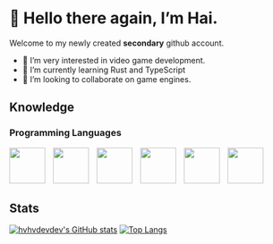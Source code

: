 # 👋 Hello there again, I’m Hai.
Welcome to my newly created __secondary__ github account.
- 👀 I’m very interested in video game development.
- 🌱 I’m currently learning Rust and TypeScript
- 💞️ I’m looking to collaborate on game engines.

## Knowledge
### Programming Languages

<div style="display: inline-block;">
<img src="https://upload.wikimedia.org/wikipedia/commons/1/18/C_Programming_Language.svg" width="64" height="64" style="display: inline;margin-right: 10px;" />
<img src="https://www.rust-lang.org/logos/rust-logo-256x256.png" width="64" height="64" style="display: inline;margin-right: 10px;" />
<img src="https://upload.wikimedia.org/wikipedia/commons/4/4c/Typescript_logo_2020.svg" width="64" height="64" style="display: inline;margin-right: 10px;" />
<img src="https://www.scala-lang.org/resources/img/frontpage/scala-spiral.png" width="64" height="64" style="display: inline;margin-right: 10px;" />
<img src="https://upload.wikimedia.org/wikipedia/commons/c/c3/Python-logo-notext.svg" width="64" height="64" style="display: inline;margin-right: 10px;" />
<img src="https://upload.wikimedia.org/wikipedia/commons/7/73/Ruby_logo.svg" width="64" height="64" style="display: inline;margin-right: 10px;" />
  
</div>

## Stats

[![hvhvdevdev's GitHub stats](https://github-readme-stats.vercel.app/api?username=hvhvdevdev&show_icons=true&theme=dracula&hide=contribs)]()
[![Top Langs](https://github-readme-stats.vercel.app/api/top-langs/?username=hvhvdevdev&layout=compact&theme=dracula)]()

<!---
hvhvdevdev/hvhvdevdev is a ✨ special ✨ repository because its `README.md` (this file) appears on your GitHub profile.
You can click the Preview link to take a look at your changes.
--->
